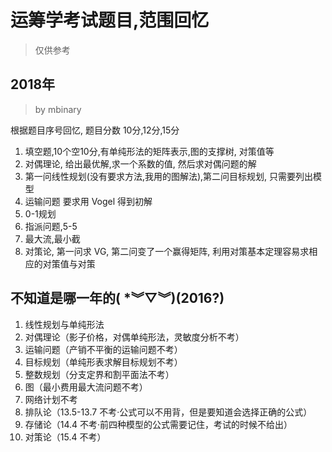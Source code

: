 # 运筹学考试题目,范围回忆
>仅供参考

## 2018年
>by mbinary


根据题目序号回忆, 题目分数 10分,12分,15分

1.  填空题,10个空10分,有单纯形法的矩阵表示,图的支撑树, 对策值等
2.  对偶理论, 给出最优解,求一个系数的值, 然后求对偶问题的解
3.  第一问线性规划(没有要求方法,我用的图解法),第二问目标规划, 只需要列出模型
4.  运输问题 要求用 Vogel 得到初解
5.  0-1规划
6.  指派问题,5-5
7.  最大流,最小截
8.  对策论, 第一问求 VG, 第二问变了一个赢得矩阵, 利用对策基本定理容易求相应的对策值与对策







## 不知道是哪一年的( *︾▽︾)(2016?)
1.  线性规划与单纯形法 
2.  对偶理论（影子价格，对偶单纯形法，灵敏度分析不考） 
3.  运输问题（产销不平衡的运输问题不考） 
4.  目标规划（单纯形表求解目标规划不考） 
5.  整数规划（分支定界和割平面法不考） 
6.  图（最小费用最大流问题不考） 
7.  网络计划不考 
8.  排队论（13.5-13.7 不考·公式可以不用背，但是要知道会选择正确的公式） 
9.  存储论（14.4 不考·前四种模型的公式需要记住，考试的时候不给出） 
10.  对策论（15.4 不考） 
